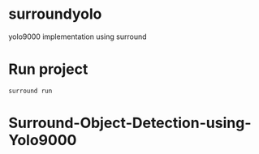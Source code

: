 # surroundyolo

yolo9000 implementation using surround

# Run project
`surround run`
# Surround-Object-Detection-using-Yolo9000
